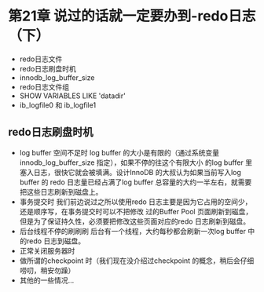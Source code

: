 # 第21章 说过的话就一定要办到-redo日志（下）

- redo日志文件
- redo日志刷盘时机
- innodb_log_buffer_size
- redo日志文件组
- SHOW VARIABLES LIKE 'datadir'
- ib_logfile0 和 ib_logfile1

## redo日志刷盘时机

- log buffer 空间不足时
    log buffer 的大小是有限的（通过系统变量innodb_log_buffer_size 指定），如果不停的往这个有限大小
    的log buffer 里塞入日志，很快它就会被填满。设计InnoDB 的大叔认为如果当前写入log buffer 的
    redo 日志量已经占满了log buffer 总容量的大约一半左右，就需要把这些日志刷新到磁盘上。
- 事务提交时
    我们前边说过之所以使用redo 日志主要是因为它占用的空间少，还是顺序写，在事务提交时可以不把修改
    过的Buffer Pool 页面刷新到磁盘，但是为了保证持久性，必须要把修改这些页面对应的redo 日志刷新到磁盘。
- 后台线程不停的刷刷刷
    后台有一个线程，大约每秒都会刷新一次log buffer 中的redo 日志到磁盘。
- 正常关闭服务器时
- 做所谓的checkpoint 时（我们现在没介绍过checkpoint 的概念，稍后会仔细唠叨，稍安勿躁）
- 其他的一些情况...